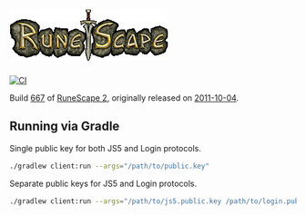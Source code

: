 # [![RuneScape 667](logo.png)](#)

[![CI](https://github.com/StrongHold/runescape-667/actions/workflows/ci.yaml/badge.svg)](https://github.com/StrongHold/runescape-667/actions/workflows/ci.yaml)

Build [667][build] of [RuneScape 2][rs], originally released on [2011-10-04][update].

## Running via Gradle

Single public key for both JS5 and Login protocols.

```bash
./gradlew client:run --args="/path/to/public.key"
```

Separate public keys for JS5 and Login protocols.

```bash
./gradlew client:run --args="/path/to/js5.public.key /path/to/login.public.key"
```

[rs]: https://www.runescape.com/
[build]: https://runescape.wiki/w/Build_number
[update]: https://runescape.wiki/w/Update:Chat_Changes_%26_Camera_Controls
